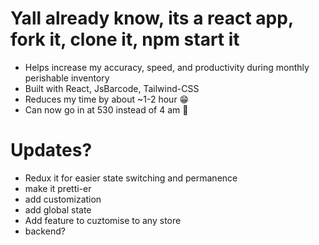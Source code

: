 # Yall already know, its a react app, fork it, clone it, npm start it

* Helps increase my accuracy, speed, and productivity during monthly perishable inventory
* Built with React, JsBarcode, Tailwind-CSS
* Reduces my time by about ~1-2 hour 😁
* Can now go in at 530 instead of 4 am 🤩

# Updates?

* Redux it for easier state switching and permanence
* make it pretti-er
* add customization
* add global state
* Add feature to cuztomise to any store
* backend?
